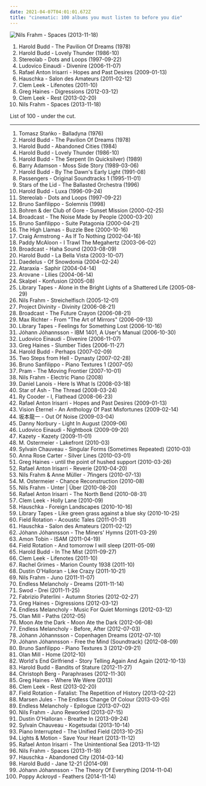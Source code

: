 ```yaml
---
date: 2021-04-07T04:01:01.672Z
title: "cinematic: 100 albums you must listen to before you die"
---
```

![Nils Frahm - Spaces (2013-11-18)](http://coverartarchive.org/release/18992f07-6b19-4d6f-8083-4e5204a153de/7220911774-500.jpg "Nils Frahm - Spaces (2013-11-18)")
<ol class="albums">
<li data-cover="http://coverartarchive.org/release/9e3742f2-5591-3754-a1b1-6ccae9eeee01/6548227474-500.jpg" data-tags="ambient, contemporary classical, minimalism, piano, minimalist, neoclassical, post-classical, piano ambient, ambient piano" role="button">Harold Budd - The Pavilion Of Dreams (1978)</li>
<li data-cover="http://coverartarchive.org/release/f1da6792-3a6a-4e4c-97fc-fc2477b183ef/2906121265-500.jpg" data-tags="ambient, piano, contemporary classical, cinematic, melancholy, minimalism, melancholic, neoclassical, post-classical, piano ambient, contemporary piano, ambient piano" role="button">Harold Budd - Lovely Thunder (1986-10)</li>
<li data-cover="http://coverartarchive.org/release/ac08220a-ca91-3c93-b31b-b231270773af/11622727078-500.jpg" data-tags="lounge, electronic, post-rock" role="button">Stereolab - Dots and Loops (1997-09-22)</li>
<li data-cover="http://coverartarchive.org/release/cbea7b36-3edb-392a-b703-f4d0b648deed/20544497982-500.jpg" data-tags="piano, contemporary classical, neoclassical" role="button">Ludovico Einaudi - Divenire (2006-11-07)</li>
<li data-cover="https://img.discogs.com/_LkXXAh-Ksi9olkpHgJJwRLm-nM=/fit-in/600x590/filters:strip_icc():format(jpeg):mode_rgb():quality(90)/discogs-images/R-1625121-1270104219.jpeg.jpg" data-tags="ambient, modern classical, alternative, piano, cinematic, contemporary classical, melancholy, minimalism, melancholic, neo-classical, experimental-ambient, minimal ambient, minimalist, neoclassical, modern composition, post-classical, piano ambient, contemporary piano, ambient piano, minimal piano" role="button">Rafael Anton Irisarri - Hopes and Past Desires (2009-01-13)</li>
<li data-cover="http://coverartarchive.org/release/e4e99609-79c1-4eb8-829b-f5bb800075d7/4515124418-500.jpg" data-tags="alternative, ambient, piano, cinematic, contemporary classical, melancholy, minimalism, melancholic, modern classical, neo-classical, experimental-ambient, minimal ambient, minimalist, neoclassical, modern composition, post-classical, piano ambient, contemporary piano, ambient piano, minimal piano" role="button">Hauschka - Salon des Amateurs (2011-02-12)</li>
<li data-cover="https://img.discogs.com/XGz9Vc-PF6vTLKgGgN_g1cc0ZiY=/fit-in/600x532/filters:strip_icc():format(jpeg):mode_rgb():quality(90)/discogs-images/R-3174469-1365210613-9560.jpeg.jpg" data-tags="ambient, contemporary classical, piano, cinematic, neoclassical, post-classical, melancholy, melancholic, modern classical, contemporary piano" role="button">Clem Leek - Lifenotes (2011-10)</li>
<li data-cover="http://coverartarchive.org/release/209df9e5-23ea-4acd-875c-43f4b1372371/3358488097-500.jpg" data-tags="ambient, contemporary classical, modern classical, neoclassical, post-classical, piano, cinematic, melancholic, melancholy, neo-classical, contemporary piano" role="button">Greg Haines - Digressions (2012-03-12)</li>
<li data-cover="http://coverartarchive.org/release/72d8365e-491d-4e5e-b20b-eb689cb34b88/21944987702-500.jpg" data-tags="ambient, alternative, piano, cinematic, contemporary classical, melancholy, minimalism, melancholic, modern classical, neo-classical, experimental-ambient, minimal ambient, minimalist, neoclassical, modern composition, post-classical, piano ambient, contemporary piano, ambient piano, minimal piano" role="button">Clem Leek - Rest (2013-02-20)</li>
<li data-cover="http://coverartarchive.org/release/18992f07-6b19-4d6f-8083-4e5204a153de/7220911774-500.jpg" data-tags="piano, contemporary classical, post-classical, modern classical, neo-classical, neoclassical, ambient, alternative, cinematic, melancholy, minimalism, melancholic, experimental-ambient, minimal ambient, minimalist, modern composition, piano ambient, contemporary piano, ambient piano, minimal piano" role="button">Nils Frahm - Spaces (2013-11-18)</li>
</ol>
List of 100 - under the cut.
<!-- more -->

_________________

<ol class="albums">
<li data-cover="https://img.discogs.com/x4fOk5FeKFfFzkcsgD0_G7Ez4qY=/fit-in/600x591/filters:strip_icc():format(jpeg):mode_rgb():quality(90)/discogs-images/R-2873698-1358801644-7065.jpeg.jpg" data-tags="calm, dark, groove, dreamy, cinematic, inspirational, now available on last-fm radio 09q1, t stanko" role="button">
Tomasz Stańko - Balladyna (1976)
</li>
<li data-cover="http://coverartarchive.org/release/9e3742f2-5591-3754-a1b1-6ccae9eeee01/6548227474-500.jpg" data-tags="ambient, contemporary classical, minimalism, piano, minimalist, neoclassical, post-classical, piano ambient, ambient piano" role="button">
Harold Budd - The Pavilion Of Dreams (1978)
</li>
<li data-cover="http://coverartarchive.org/release/daa915f0-906f-4192-8445-61750eda1f84/16022936343-500.jpg" data-tags="alternative, ambient, piano, cinematic, contemporary classical, melancholy, minimalism, melancholic, modern classical, neo-classical, experimental-ambient, minimal ambient, minimalist, neoclassical, modern composition, post-classical, piano ambient, contemporary piano, ambient piano, minimal piano" role="button">
Harold Budd - Abandoned Cities (1984)
</li>
<li data-cover="http://coverartarchive.org/release/f1da6792-3a6a-4e4c-97fc-fc2477b183ef/2906121265-500.jpg" data-tags="ambient, piano, contemporary classical, cinematic, melancholy, minimalism, melancholic, neoclassical, post-classical, piano ambient, contemporary piano, ambient piano" role="button">
Harold Budd - Lovely Thunder (1986-10)
</li>
<li data-cover="https://img.discogs.com/MYdWaoKAt9iVodIsfyJIju_e1MY=/fit-in/600x600/filters:strip_icc():format(jpeg):mode_rgb():quality(90)/discogs-images/R-294357-1292149966.jpeg.jpg" data-tags="piano, contemporary classical, modern classical, neoclassical, post-classical, ambient, neo-classical, cinematic, melancholy, melancholic, modern composition, contemporary piano, alternative, minimalism, experimental-ambient, minimal ambient, minimalist, piano ambient, ambient piano, minimal piano" role="button">
Harold Budd - The Serpent (In Quicksilver) (1989)
</li>
<li data-cover="http://coverartarchive.org/release/0649b7cf-5426-42c6-b42d-9d5c0517752e/12663359884-500.jpg" data-tags="cinematic" role="button">
Barry Adamson - Moss Side Story (1989-03-06)
</li>
<li data-cover="http://coverartarchive.org/release/d5d34999-a067-3174-8a9d-1359e4a1e1ba/26334952566-500.jpg" data-tags="ambient, cinematic, alternative, piano, contemporary classical, melancholy, minimalism, melancholic, modern classical, neo-classical, experimental-ambient, minimal ambient, minimalist, neoclassical, modern composition, post-classical, piano ambient, contemporary piano, ambient piano, minimal piano" role="button">
Harold Budd - By The Dawn's Early Light (1991-08)
</li>
<li data-cover="http://coverartarchive.org/release/711946e6-0c3e-3b60-92dd-20e3ced9d0e5/6087710143-500.jpg" data-tags="electronic, ambient" role="button">
Passengers - Original Soundtracks 1 (1995-11-01)
</li>
<li data-cover="http://coverartarchive.org/release/859acf52-fdaa-4755-ac35-289bffe2081e/4084262745-500.jpg" data-tags="ambient, drone" role="button">
Stars of the Lid - The Ballasted Orchestra (1996)
</li>
<li data-cover="https://img.discogs.com/BQeNGVNYw-RU_CE48o6AjWxqdDA=/fit-in/500x500/filters:strip_icc():format(jpeg):mode_rgb():quality(90)/discogs-images/R-2508850-1287873164.jpeg.jpg" data-tags="ambient, contemporary classical, modern classical, neo-classical, neoclassical, post-classical" role="button">
Harold Budd - Luxa (1996-09-24)
</li>
<li data-cover="http://coverartarchive.org/release/ac08220a-ca91-3c93-b31b-b231270773af/11622727078-500.jpg" data-tags="lounge, electronic, post-rock" role="button">
Stereolab - Dots and Loops (1997-09-22)
</li>
<li data-cover="https://img.discogs.com/Z7Vdx3WUdvO5hPSfqshxVzqofjk=/fit-in/600x592/filters:strip_icc():format(jpeg):mode_rgb():quality(90)/discogs-images/R-1733033-1571383200-6855.jpeg.jpg" data-tags="soundscape, instrumental, cinematic, sound sculpture" role="button">
Bruno Sanfilippo - Solemnis (1998)
</li>
<li data-cover="http://coverartarchive.org/release/e41015a1-90c0-47b3-9ca5-2b1055f1e3d6/6762804815-500.jpg" data-tags="jazz, ambient, noir jazz, doom jazz" role="button">
Bohren & der Club of Gore - Sunset Mission (2000-02-25)
</li>
<li data-cover="https://img.discogs.com/Wb2clSHhJ4_ZOv69eP7kTPBiBOw=/fit-in/600x604/filters:strip_icc():format(jpeg):mode_rgb():quality(90)/discogs-images/R-3194-1145339641.jpeg.jpg" data-tags="electronica, warp" role="button">
Broadcast - The Noise Made by People (2000-03-20)
</li>
<li data-cover="http://coverartarchive.org/release/1480e6b7-34ed-4f26-b8d0-a068c25d75ba/9495040476-500.jpg" data-tags="modern classical, contemporary classical, cinematic, instrumental" role="button">
Bruno Sanfilippo - Suite Patagonia (2000-04-21)
</li>
<li data-cover="https://img.discogs.com/8aDwZ8a2x_IBQu2qvk6mZdKNDV8=/fit-in/600x600/filters:strip_icc():format(jpeg):mode_rgb():quality(90)/discogs-images/R-1601755-1327650322.jpeg.jpg" data-tags="singer-songwriter, baroque pop, experimental pop, psychedelic, cinematic, 00s, soft pop, avant-pop, art pop, lounge pop, open, organcore" role="button">
The High Llamas - Buzzle Bee (2000-10-16)
</li>
<li data-cover="http://coverartarchive.org/release/fa36d534-179e-4252-ab32-adb2d1f72b63/8613776753-500.jpg" data-tags="ambient" role="button">
Craig Armstrong - As If To Nothing (2002-04-16)
</li>
<li data-cover="http://coverartarchive.org/release/09c08816-f537-445d-b7ef-b910f4069543/16464679334-500.jpg" data-tags="ambient, cinematic, lush, to explore, rock top, fmera album, mtltwd" role="button">
Paddy McAloon - I Trawl The Megahertz (2003-06-02)
</li>
<li data-cover="http://coverartarchive.org/release/1216e686-0799-4615-9e41-82473842ce07/2626806537-500.jpg" data-tags="electronica, indie, experimental, dream pop" role="button">
Broadcast - Haha Sound (2003-08-09)
</li>
<li data-cover="http://coverartarchive.org/release/f9bbeba9-2e16-4c48-b1b8-3fd48d34dbea/15062642987-500.jpg" data-tags="ambient, piano, contemporary classical, modern classical, neoclassical, post-classical, cinematic, melancholy, melancholic, contemporary piano, ambient piano" role="button">
Harold Budd - La Bella Vista (2003-10-07)
</li>
<li data-cover="http://coverartarchive.org/release/390cd1a9-77f7-4647-ba50-7c7058faa8f7/9336495614-500.jpg" data-tags="electronic" role="button">
Daedelus - Of Snowdonia (2004-02-24)
</li>
<li data-cover="https://img.discogs.com/YAaHMM8jbuPnnCmjP3cTIcdEm3o=/fit-in/200x284/filters:strip_icc():format(jpeg):mode_rgb():quality(90)/discogs-images/R-748510-1154810258.jpeg.jpg" data-tags="darkwave, neofolk, neoclassical" role="button">
Ataraxia - Saphir (2004-04-14)
</li>
<li data-cover="http://coverartarchive.org/release/8ddc1268-5d8c-4ef6-a15b-8c0d2a8f5456/5492614802-500.jpg" data-tags="ambient, idm" role="button">
Arovane - Lilies (2004-06-14)
</li>
<li data-cover="https://img.discogs.com/0koGQHpHXK3GrLy-ab4nQT3srko=/fit-in/600x600/filters:strip_icc():format(jpeg):mode_rgb():quality(90)/discogs-images/R-531295-1340120285-1904.jpeg.jpg" data-tags="jazz, nu-jazz" role="button">
Skalpel - Konfusion (2005-08)
</li>
<li data-cover="http://coverartarchive.org/release/a381954a-187e-462a-a2ee-0664b36d027b/16162065355-500.jpg" data-tags="ambient" role="button">
Library Tapes - Alone in the Bright Lights of a Shattered Life (2005-08-29)
</li>
<li data-cover="http://coverartarchive.org/release/d5bd5f48-4766-4ad3-a2cf-5992002a5ea6/3629216653-500.jpg" data-tags="piano, contemporary classical, minimalism, modern classical, minimalist, neoclassical, post-classical, ambient, cinematic, melancholy, melancholic, neo-classical, piano ambient, contemporary piano, ambient piano" role="button">
Nils Frahm - Streichelfisch (2005-12-01)
</li>
<li data-cover="https://img.discogs.com/1XQ5G2ix3Ax50Y3WMl6AJIKLIUM=/fit-in/299x300/filters:strip_icc():format(jpeg):mode_rgb():quality(90)/discogs-images/R-3459271-1331208181.jpeg.jpg" data-tags="ambient" role="button">
Project Divinity - Divinity (2006-08-21)
</li>
<li data-cover="http://coverartarchive.org/release/8ed15a42-ca91-45db-bdc3-c21b8f86e9bc/6010008937-500.jpg" data-tags="experimental" role="button">
Broadcast - The Future Crayon (2006-08-21)
</li>
<li data-cover="http://coverartarchive.org/release/833eca57-040d-363e-ad0a-ced9218c7431/4842875365-500.jpg" data-tags="instrumental, ambient, piano, contemporary, cinematic, avant-garde, contemporary classical, avantgarde, melancholy, composer, minimalism, melancholic, modern classical, modern classic, minimalist, neoclassical, pianist, piano solo, contemporary instrumental, post-classical, piano ambient, solo piano, contemporary piano, ambient piano, piano space, piano quiet, serene piano" role="button">
Max Richter - From "The Art of Mirrors" (2006-09-13)
</li>
<li data-cover="http://coverartarchive.org/release/12e3273d-65f2-4360-bcb6-66e42af68a53/16162070879-500.jpg" data-tags="piano, contemporary classical, modern classical, neoclassical, post-classical, ambient, neo-classical" role="button">
Library Tapes - Feelings for Something Lost (2006-10-16)
</li>
<li data-cover="http://coverartarchive.org/release/31d17dcc-56ec-4955-9033-9218e5e7a56f/5416049354-500.jpg" data-tags="contemporary classical, modern classical, neoclassical, post-classical, ambient, piano, cinematic, melancholy, minimalism, melancholic, neo-classical, minimalist, piano ambient, contemporary piano, ambient piano" role="button">
Jóhann Jóhannsson - IBM 1401, A User's Manual (2006-10-30)
</li>
<li data-cover="http://coverartarchive.org/release/cbea7b36-3edb-392a-b703-f4d0b648deed/20544497982-500.jpg" data-tags="piano, contemporary classical, neoclassical" role="button">
Ludovico Einaudi - Divenire (2006-11-07)
</li>
<li data-cover="http://coverartarchive.org/release/47c4a416-cf8b-44b2-ae05-7f810c6e149e/6674960110-500.jpg" data-tags="ambient, melancholic" role="button">
Greg Haines - Slumber Tides (2006-11-27)
</li>
<li data-cover="https://img.discogs.com/7NrkBVvC65I9lp-VON0_sDPHltU=/fit-in/350x350/filters:strip_icc():format(jpeg):mode_rgb():quality(90)/discogs-images/R-4888721-1378562694-4756.jpeg.jpg" data-tags="ambient, piano, cinematic, contemporary classical, melancholy, minimalism, melancholic, neoclassical, post-classical, piano ambient, contemporary piano, ambient piano, minimalist, alternative, neo-classical, experimental-ambient, minimal ambient" role="button">
Harold Budd - Perhaps (2007-02-09)
</li>
<li data-cover="http://coverartarchive.org/release/da930827-099c-4595-855d-8ff5487c397c/7891234363-500.jpg" data-tags="soundtrack, choir, cinematic, orchestral epic" role="button">
Two Steps from Hell - Dynasty (2007-02-28)
</li>
<li data-cover="https://img.discogs.com/fsWJaD_uyKPXa0sYZrO9QDPkdY4=/fit-in/600x539/filters:strip_icc():format(jpeg):mode_rgb():quality(90)/discogs-images/R-3929675-1349601047-8499.jpeg.jpg" data-tags="piano, contemporary classical, modern classical, neo-classical, neoclassical, post-classical, ambient, cinematic, melancholy, minimalism, melancholic, minimal ambient, minimalist, piano ambient, contemporary piano, ambient piano, alternative, experimental-ambient, modern composition, minimal piano" role="button">
Bruno Sanfilippo - Piano Textures 1 (2007-05)
</li>
<li data-cover="https://img.discogs.com/2QIgTwuiO2eJyNSC85zsiqkbGY8=/fit-in/600x600/filters:strip_icc():format(jpeg):mode_rgb():quality(90)/discogs-images/R-1195347-1424181362-2620.jpeg.jpg" data-tags="experimental, post-rock, experimental pop, cinematic, toytronica, avant-pop, dream jazz, she sings so sweetly, music trip, trip in the pram" role="button">
Pram - The Moving Frontier (2007-10-01)
</li>
<li data-cover="http://coverartarchive.org/release/49ab2bfc-f405-47be-ad87-9048a38a6d0a/13723111202-500.jpg" data-tags="contemporary piano, alternative, ambient, piano, cinematic, contemporary classical, melancholy, minimalism, electroacoustic, melancholic, modern classical, neo-classical, experimental-ambient, neo classical, minimal ambient, minimalist, neoclassical, electro-acoustic, modern composition, post-classical, piano ambient, ambient piano, minimal piano" role="button">
Nils Frahm - Electric Piano (2008)
</li>
<li data-cover="http://coverartarchive.org/release/5b508943-8117-4bfa-867c-87dddedda83a/17320939069-500.jpg" data-tags="rock, alternative, calm, dark, groove, guitar, bass, dreamy, cinematic, folk rock, inspirational, i like this, music for the small hours, great production, albums i own digitally, out of our heads, brian eno production" role="button">
Daniel Lanois - Here Is What Is (2008-03-18)
</li>
<li data-cover="https://img.discogs.com/GcJHvC1Lw2Vlg3hZpuAwirBrdXo=/fit-in/600x600/filters:strip_icc():format(jpeg):mode_rgb():quality(90)/discogs-images/R-1337906-1377267329-3961.jpeg.jpg" data-tags="experimental, cinematic, avant-garde" role="button">
Star of Ash - The Thread (2008-03-24)
</li>
<li data-cover="http://coverartarchive.org/release/47eee4e1-bf48-4b01-81b1-e206cab3a40f/10300252669-500.jpg" data-tags="rock, singer-songwriter, calm, dark, blues, groove, dreamy, cinematic, male vocalists, inspirational, 00s" role="button">
Ry Cooder - I, Flathead (2008-06-23)
</li>
<li data-cover="https://img.discogs.com/_LkXXAh-Ksi9olkpHgJJwRLm-nM=/fit-in/600x590/filters:strip_icc():format(jpeg):mode_rgb():quality(90)/discogs-images/R-1625121-1270104219.jpeg.jpg" data-tags="ambient, modern classical, alternative, piano, cinematic, contemporary classical, melancholy, minimalism, melancholic, neo-classical, experimental-ambient, minimal ambient, minimalist, neoclassical, modern composition, post-classical, piano ambient, contemporary piano, ambient piano, minimal piano" role="button">
Rafael Anton Irisarri - Hopes and Past Desires (2009-01-13)
</li>
<li data-cover="http://coverartarchive.org/release/1074e135-85a0-42ee-a59a-21337553f7f8/16423349997-500.jpg" data-tags="instrumental, emo, ambient, indie rock, post-rock, minimal, shoegaze, cinematic, atmospheric, dream pop, drone, space rock, ethereal, minimalism, montreal, dark ambient, ambiance, shoegazing, minimalist, concept album, minimalistic, dream rock, melogaze, emotional music, triskalyon, alexandre julien" role="button">
Vision Éternel - An Anthology Of Past Misfortunes (2009-02-14)
</li>
<li data-cover="http://coverartarchive.org/release/ea8e6869-5aa9-488c-a657-36c67572cdfd/21492315653-500.jpg" data-tags="alternative, ambient, piano, cinematic, contemporary classical, melancholy, minimalism, melancholic, modern classical, neo-classical, experimental-ambient, minimal ambient, minimalist, neoclassical, modern composition, post-classical, piano ambient, contemporary piano, ambient piano, minimal piano" role="button">
坂本龍一 - Out Of Noise (2009-03-04)
</li>
<li data-cover="https://img.discogs.com/XkKf3zBMa3oxQFr3wL-UdnPxQFE=/fit-in/310x310/filters:strip_icc():format(jpeg):mode_rgb():quality(90)/discogs-images/R-1831444-1246368131.jpeg.jpg" data-tags="ambient, piano, cinematic, contemporary classical, melancholy, melancholic, modern classical, neoclassical, post-classical, contemporary piano" role="button">
Danny Norbury - Light In August (2009-06)
</li>
<li data-cover="http://coverartarchive.org/release/a28745d2-8a22-4afc-a70f-1169139a3492/2366753811-500.jpg" data-tags="contemporary classical, neo-classical, neoclassical, modern classical, post-classical, neo classical" role="button">
Ludovico Einaudi - Nightbook (2009-09-20)
</li>
<li data-cover="https://img.discogs.com/2K1r4on57ty9KpHtqAlTEbS7t8E=/fit-in/500x459/filters:strip_icc():format(jpeg):mode_rgb():quality(90)/discogs-images/R-2435718-1283914494.jpeg.jpg" data-tags="cinematic, elektro, future pop, uberplatte, new weird czech" role="button">
Kazety - Kazety (2009-11-01)
</li>
<li data-cover="https://via.placeholder.com/450" data-tags="ambient, piano, cinematic, contemporary classical, melancholy, minimalism, melancholic, neoclassical, post-classical, piano ambient, contemporary piano, ambient piano" role="button">
M. Ostermeier - Lakefront (2010-03)
</li>
<li data-cover="https://img.discogs.com/_fUlI6el_sRsSRwBb1vtWBmXQww=/fit-in/600x595/filters:strip_icc():format(jpeg):mode_rgb():quality(90)/discogs-images/R-2201450-1269659610.jpeg.jpg" data-tags="ambient, cinematic, contemporary classical, melancholy, melancholic, modern classical, neo-classical, neo classical, neoclassical, post-classical, alternative, piano, minimalism, electroacoustic, experimental-ambient, minimal ambient, minimalist, electro-acoustic, modern composition, piano ambient, contemporary piano, ambient piano, minimal piano" role="button">
Sylvain Chauveau - Singular Forms (Sometimes Repeated) (2010-03)
</li>
<li data-cover="https://img.discogs.com/cGMb8njdzSO_fkzn8YA6yZrPjYs=/fit-in/357x331/filters:strip_icc():format(jpeg):mode_rgb():quality(90)/discogs-images/R-2167707-1267662336.jpeg.jpg" data-tags="piano, ambient piano, cinematic, melancholic, piano ambient" role="button">
Anna Rose Carter - Silver Lines (2010-03-01)
</li>
<li data-cover="http://coverartarchive.org/release/12ac53fb-6d20-4440-afaa-fb00f78ddcf9/6675033820-500.jpg" data-tags="ambient, piano, cinematic, contemporary classical, minimalist, ambient piano, melancholy, minimalism, melancholic, modern classical, neoclassical, post-classical, piano ambient, contemporary piano" role="button">
Greg Haines - until the point of hushed support (2010-03-26)
</li>
<li data-cover="https://img.discogs.com/yMNlNgsz8pi3IqjvxKz9qLtNBN0=/fit-in/500x500/filters:strip_icc():format(jpeg):mode_rgb():quality(90)/discogs-images/R-2218962-1286227677.jpeg.jpg" data-tags="alternative, ambient, piano, cinematic, contemporary classical, melancholy, minimalism, melancholic, modern classical, neo-classical, experimental-ambient, minimal ambient, minimalist, neoclassical, modern composition, post-classical, piano ambient, contemporary piano, ambient piano, minimal piano" role="button">
Rafael Anton Irisarri - Reverie (2010-04-20)
</li>
<li data-cover="https://img.discogs.com/EErTSBuKWQ3gubWED84owFjCzFE=/fit-in/317x316/filters:strip_icc():format(jpeg):mode_rgb():quality(90)/discogs-images/R-2355709-1279321276.jpeg.jpg" data-tags="neoclassical, post-classical, contemporary classical, ambient, melancholy, melancholic, contemporary piano, piano, cinematic, modern classical, neo-classical" role="button">
Nils Frahm & Anne Müller - 7fingers (2010-07-13)
</li>
<li data-cover="https://via.placeholder.com/450" data-tags="ambient, piano, cinematic, contemporary classical, melancholy, minimalism, melancholic, neoclassical, post-classical, piano ambient, contemporary piano, ambient piano" role="button">
M. Ostermeier - Chance Reconstruction (2010-08)
</li>
<li data-cover="http://coverartarchive.org/release/d5552e1a-0449-46df-b9ed-5ed826b311cb/19291635041-500.jpg" data-tags="alternative, ambient, piano, cinematic, contemporary classical, melancholy, minimalism, melancholic, modern classical, neo-classical, experimental-ambient, minimal ambient, minimalist, neoclassical, modern composition, post-classical, piano ambient, contemporary piano, ambient piano, minimal piano" role="button">
Nils Frahm - Unter | Über (2010-08-20)
</li>
<li data-cover="http://coverartarchive.org/release/61103ca9-cdce-4c1d-9800-3bb352c8486c/18272741831-500.jpg" data-tags="contemporary classical, modern classical, neoclassical, post-classical, neo-classical, contemporary piano, ambient, piano, cinematic, melancholy, melancholic" role="button">
Rafael Anton Irisarri - The North Bend (2010-08-31)
</li>
<li data-cover="https://img.discogs.com/fE-yn03ucQeURpu-tbxOqffTxkQ=/fit-in/400x400/filters:strip_icc():format(jpeg):mode_rgb():quality(90)/discogs-images/R-2517690-1288361874.jpeg.jpg" data-tags="piano, contemporary classical, minimalism" role="button">
Clem Leek - Holly Lane (2010-09)
</li>
<li data-cover="https://img.discogs.com/RS5bdEgyRcNgXxHSWM_GHl2_Mow=/fit-in/452x452/filters:strip_icc():format(jpeg):mode_rgb():quality(90)/discogs-images/R-2414689-1305138681.jpeg.jpg" data-tags="contemporary classical" role="button">
Hauschka - Foreign Landscapes (2010-10-16)
</li>
<li data-cover="http://coverartarchive.org/release/0116b56c-fbf2-4bcd-bf84-beafb0827817/6155153514-500.jpg" data-tags="contemporary classical, modern classical, neoclassical, post-classical, ambient, piano, cinematic, melancholy, melancholic, contemporary piano" role="button">
Library Tapes - Like green grass against a blue sky (2010-10-25)
</li>
<li data-cover="https://img.discogs.com/faJx41xig7N6DMncju7G3ANQ0VQ=/fit-in/488x600/filters:strip_icc():format(jpeg):mode_rgb():quality(90)/discogs-images/R-2681761-1511256630-1237.jpeg.jpg" data-tags="ambient, electronic, instrumental, contemporary, cinematic, soundscape, melancholy, melancholic, sound sculpture" role="button">
Field Rotation - Acoustic Tales (2011-01-31)
</li>
<li data-cover="http://coverartarchive.org/release/e4e99609-79c1-4eb8-829b-f5bb800075d7/4515124418-500.jpg" data-tags="alternative, ambient, piano, cinematic, contemporary classical, melancholy, minimalism, melancholic, modern classical, neo-classical, experimental-ambient, minimal ambient, minimalist, neoclassical, modern composition, post-classical, piano ambient, contemporary piano, ambient piano, minimal piano" role="button">
Hauschka - Salon des Amateurs (2011-02-12)
</li>
<li data-cover="https://img.discogs.com/edQEjGZ0OOjqlR9x109ld_Uozeo=/fit-in/600x600/filters:strip_icc():format(jpeg):mode_rgb():quality(90)/discogs-images/R-2907080-1416916356-9614.jpeg.jpg" data-tags="modern classical, ambient, contemporary classical, neoclassical, post-classical, piano, cinematic, melancholy, melancholic, contemporary piano" role="button">
Jóhann Jóhannsson - The Miners' Hymns (2011-03-29)
</li>
<li data-cover="http://coverartarchive.org/release/d3264e30-5a8f-4522-a8e3-41afa62846fd/7923895295-500.jpg" data-tags="experimental, electronic, dubstep" role="button">
Amon Tobin - ISAM (2011-04-19)
</li>
<li data-cover="https://img.discogs.com/q0VNFGS23p5DVJ23W0vDoiwefjw=/fit-in/270x270/filters:strip_icc():format(jpeg):mode_rgb():quality(90)/discogs-images/R-2880055-1305397326.jpeg.jpg" data-tags="electronic, instrumental, ambient, contemporary, cinematic, soundscape, melancholy, melancholic, sound sculpture" role="button">
Field Rotation - And tomorrow I will sleep (2011-05-09)
</li>
<li data-cover="https://img.discogs.com/G2HX-s4LLwhSEV6SJ8F2NszvbQw=/fit-in/600x600/filters:strip_icc():format(jpeg):mode_rgb():quality(90)/discogs-images/R-3133691-1352857377-6864.jpeg.jpg" data-tags="ambient, piano, contemporary classical, neoclassical, post-classical, cinematic, melancholy, minimalism, melancholic, modern classical, minimalist, piano ambient, contemporary piano, ambient piano, neo-classical, alternative, experimental-ambient, minimal ambient, modern composition, minimal piano" role="button">
Harold Budd - In The Mist (2011-09-27)
</li>
<li data-cover="https://img.discogs.com/XGz9Vc-PF6vTLKgGgN_g1cc0ZiY=/fit-in/600x532/filters:strip_icc():format(jpeg):mode_rgb():quality(90)/discogs-images/R-3174469-1365210613-9560.jpeg.jpg" data-tags="ambient, contemporary classical, piano, cinematic, neoclassical, post-classical, melancholy, melancholic, modern classical, contemporary piano" role="button">
Clem Leek - Lifenotes (2011-10)
</li>
<li data-cover="https://img.discogs.com/Ygt7x_tFcWQD32Nluf0mWhGDOkI=/fit-in/350x350/filters:strip_icc():format(jpeg):mode_rgb():quality(90)/discogs-images/R-3214314-1320794215.jpeg.jpg" data-tags="contemporary classical, modern classical, neo-classical, neoclassical, post-classical, alternative, ambient, piano, cinematic, melancholy, minimalism, melancholic, experimental-ambient, minimal ambient, minimalist, modern composition, piano ambient, contemporary piano, ambient piano, minimal piano" role="button">
Rachel Grimes - Marion County 1938 (2011-10)
</li>
<li data-cover="http://coverartarchive.org/release/6e3c8a59-e83f-462a-8505-bc02850b6a8f/3810528489-500.jpg" data-tags="contemporary classical, modern classical, neo-classical, neoclassical, post-classical, piano, alternative, ambient, cinematic, melancholy, minimalism, melancholic, experimental-ambient, minimal ambient, minimalist, modern composition, piano ambient, contemporary piano, ambient piano, minimal piano" role="button">
Dustin O'Halloran - Like Crazy (2011-10-21)
</li>
<li data-cover="http://coverartarchive.org/release/bbf63b82-2dea-4f63-b443-da5249f68fdc/9104285498-500.jpg" data-tags="ambient, alternative, piano, cinematic, contemporary classical, melancholy, minimalism, electroacoustic, melancholic, modern classical, neo-classical, experimental-ambient, neo classical, minimal ambient, minimalist, neoclassical, electro-acoustic, modern composition, post-classical, piano ambient, contemporary piano, ambient piano, minimal piano" role="button">
Nils Frahm - Juno (2011-11-07)
</li>
<li data-cover="http://coverartarchive.org/release/7bdb2659-625f-4383-8373-ad6776f68033/2844925940-500.jpg" data-tags="piano, neoclassical, ambient, minimalism, instrumental, contemporary classical, melancholic, neo-classical, ukrainian, piano ambient, modern classical, neo classical, minimal, neoclassical ambient, electronic, experimental, post-rock, cello, cinematic, orchestral, violin, atmospheric, ethereal, post rock, minimalist, modern composition, contemporary instrumental, post-classical" role="button">
Endless Melancholy - Dreams (2011-11-14)
</li>
<li data-cover="http://coverartarchive.org/release/08abbe47-3ee1-4074-82d6-7bdde08478c6/21137836777-500.jpg" data-tags="piano, cinematic, minimalist" role="button">
Swod - Drei (2011-11-25)
</li>
<li data-cover="http://coverartarchive.org/release/29379b6a-1212-4b54-a848-dff5978f21cc/1947453626-500.jpg" data-tags="ambient, piano, contemporary classical, post-classical, cinematic, melancholy, melancholic, modern classical, neoclassical, contemporary piano" role="button">
Fabrizio Paterlini - Autumn Stories (2012-02-27)
</li>
<li data-cover="http://coverartarchive.org/release/209df9e5-23ea-4acd-875c-43f4b1372371/3358488097-500.jpg" data-tags="ambient, contemporary classical, modern classical, neoclassical, post-classical, piano, cinematic, melancholic, melancholy, neo-classical, contemporary piano" role="button">
Greg Haines - Digressions (2012-03-12)
</li>
<li data-cover="http://coverartarchive.org/release/f4b552d4-51ca-4738-b9d3-0f174adb2f46/2844920624-500.jpg" data-tags="neoclassical, ambient, contemporary classical, neo-classical, neo classical, piano, modern classical, piano ambient, minimalism, melancholic, ukrainian, post-classical, instrumental, minimal" role="button">
Endless Melancholy - Music For Quiet Mornings (2012-03-12)
</li>
<li data-cover="http://coverartarchive.org/release/f87f8256-225c-4aeb-89eb-7b83ff2dc497/17166351414-500.jpg" data-tags="ambient, piano, cinematic, contemporary classical, melancholy, melancholic, modern classical, neoclassical, post-classical, contemporary piano" role="button">
Olan Mill - Paths (2012-05)
</li>
<li data-cover="http://coverartarchive.org/release/a32b1d1a-c2ff-4eb8-8a6e-305690d0f14e/6687591661-500.jpg" data-tags="ambient, piano, modern classical, cinematic, contemporary classical, minimalism, neoclassical, post-classical, piano ambient, contemporary piano, ambient piano" role="button">
Moon Ate the Dark - Moon Ate the Dark (2012-06-08)
</li>
<li data-cover="http://coverartarchive.org/release/ee9315b2-d532-4078-9439-84ed2839c260/6235399014-500.jpg" data-tags="cello, violin, neo-classical, piano ambient, instrumental, ambient, piano, orchestral, minimalism, melancholic, modern classical, neo classical, ukrainian, neoclassical, electronic, experimental, post-rock, minimal, cinematic, atmospheric, contemporary classical, ethereal, post rock, minimalist, modern composition, contemporary instrumental, neoclassical ambient, ukraine, post-classical, contemporary piano, ambient piano, contemporary, dreamy, melancholy" role="button">
Endless Melancholy - Before, After (2012-07-03)
</li>
<li data-cover="http://coverartarchive.org/release/bebbcd77-05f1-4a0f-bfba-5ea0f7a92d7e/4446845969-500.jpg" data-tags="contemporary classical, modern classical, neo-classical, neoclassical, post-classical" role="button">
Jóhann Jóhannsson - Copenhagen Dreams (2012-07-10)
</li>
<li data-cover="http://coverartarchive.org/release/00e7ef0c-1d60-49ec-8516-2506f8f71f50/6602773308-500.jpg" data-tags="ambient, piano, contemporary classical, modern classical, neo-classical, neoclassical, post-classical, alternative, cinematic, melancholy, minimalism, melancholic, experimental-ambient, minimal ambient, minimalist, modern composition, piano ambient, contemporary piano, ambient piano, minimal piano" role="button">
Jóhann Jóhannsson - Free the Mind (Soundtrack) (2012-08-09)
</li>
<li data-cover="http://coverartarchive.org/release/a9bedbd0-5957-49e7-9534-db10b06856d6/8962068733-500.jpg" data-tags="piano, contemporary classical, neoclassical, post-classical, modern classical, neo-classical, ambient, cinematic, melancholy, melancholic, contemporary piano, minimalism, minimalist, piano ambient, ambient piano" role="button">
Bruno Sanfilippo - Piano Textures 3 (2012-09-21)
</li>
<li data-cover="https://img.discogs.com/UPj5KuzM0tfN2aojtrwHwpYD9Lw=/fit-in/600x600/filters:strip_icc():format(jpeg):mode_rgb():quality(90)/discogs-images/R-3917069-1349135441-3067.jpeg.jpg" data-tags="alternative, ambient, piano, cinematic, contemporary classical, melancholy, minimalism, melancholic, modern classical, neo-classical, experimental-ambient, minimal ambient, minimalist, neoclassical, modern composition, post-classical, piano ambient, contemporary piano, ambient piano, minimal piano" role="button">
Olan Mill - Home (2012-10)
</li>
<li data-cover="http://coverartarchive.org/release/ee641e7e-07bc-4c47-925d-90cbaa3e4620/2590662996-500.jpg" data-tags="electronic, japanese, post-rock, cinematic, modern classical, experimental stuff i cannot put my finger on" role="button">
World's End Girlfriend - Story Telling Again And Again (2012-10-13)
</li>
<li data-cover="https://img.discogs.com/-4znr-heQ530KrbthFrWnRtyU7M=/fit-in/400x400/filters:strip_icc():format(jpeg):mode_rgb():quality(90)/discogs-images/R-7557124-1443970710-6520.jpeg.jpg" data-tags="ambient, piano, cinematic, contemporary classical, melancholy, minimalism, melancholic, minimalist, neoclassical, post-classical, piano ambient, contemporary piano, ambient piano, alternative, modern classical, neo-classical, experimental-ambient, minimal ambient, modern composition, minimal piano" role="button">
Harold Budd - Bandits of Stature (2012-11-27)
</li>
<li data-cover="https://img.discogs.com/JEqgV2u_G6OSyYyhuZlnY2AAEbM=/fit-in/180x180/filters:strip_icc():format(jpeg):mode_rgb():quality(90)/discogs-images/R-4100372-1355234294-6436.jpeg.jpg" data-tags="cinematic, melancholic, contemporary classical" role="button">
Christoph Berg - Paraphrases (2012-11-30)
</li>
<li data-cover="http://coverartarchive.org/release/924b97ce-b7ad-42ca-89da-b2fbbf71ab26/6372887693-500.jpg" data-tags="ambient, cinematic" role="button">
Greg Haines - Where We Were (2013)
</li>
<li data-cover="http://coverartarchive.org/release/72d8365e-491d-4e5e-b20b-eb689cb34b88/21944987702-500.jpg" data-tags="ambient, alternative, piano, cinematic, contemporary classical, melancholy, minimalism, melancholic, modern classical, neo-classical, experimental-ambient, minimal ambient, minimalist, neoclassical, modern composition, post-classical, piano ambient, contemporary piano, ambient piano, minimal piano" role="button">
Clem Leek - Rest (2013-02-20)
</li>
<li data-cover="https://img.discogs.com/X_5t6P91Z4eYeRXHROOy3AUlvkg=/fit-in/600x600/filters:strip_icc():format(jpeg):mode_rgb():quality(90)/discogs-images/R-4295792-1361014724-3588.jpeg.jpg" data-tags="alternative, cinematic, atmospheric, melancholy, ethereal, modern classical" role="button">
Field Rotation - Fatalist: The Repetition of History (2013-02-22)
</li>
<li data-cover="https://img.discogs.com/k--XoU9Zbg6yjDcS8yS0iBbXBUs=/fit-in/590x590/filters:strip_icc():format(jpeg):mode_rgb():quality(90)/discogs-images/R-4362122-1362849393-9671.jpeg.jpg" data-tags="ambient, cinematic, atmospheric" role="button">
Marsen Jules - The Endless Change Of Colour (2013-03-05)
</li>
<li data-cover="http://coverartarchive.org/release/b7a0b65b-6695-4e0a-a78b-b4b47d701336/6235467111-500.jpg" data-tags="modern classical, neo-classical, neo classical, neoclassical, instrumental, ambient, post-rock, piano, contemporary classical, minimalism, melancholic, post rock, ukrainian, piano ambient, electronic, experimental, minimal, cello, cinematic, orchestral, violin, atmospheric, ethereal, minimalist, modern composition, contemporary instrumental, post-classical, neoclassical ambient, ukraine, contemporary piano, ambient piano, contemporary, dreamy, melancholy" role="button">
Endless Melancholy - Epilogue (2013-07-02)
</li>
<li data-cover="http://coverartarchive.org/release/7e11ce0c-97cc-4fa7-82ee-ba6ca13cf54e/5758014693-500.jpg" data-tags="alternative, ambient, piano, cinematic, contemporary classical, melancholy, minimalism, electroacoustic, melancholic, modern classical, neo-classical, experimental-ambient, neo classical, minimal ambient, minimalist, neoclassical, electro-acoustic, modern composition, post-classical, piano ambient, contemporary piano, ambient piano, minimal piano" role="button">
Nils Frahm - Juno Reworked (2013-07-15)
</li>
<li data-cover="http://coverartarchive.org/release/450e7b99-f304-49c8-8836-64e28f51b8aa/20722161196-500.jpg" data-tags="piano, contemporary classical, alternative, ambient, cinematic, melancholy, minimalism, melancholic, modern classical, neo-classical, experimental-ambient, minimal ambient, minimalist, neoclassical, modern composition, post-classical, piano ambient, contemporary piano, ambient piano, minimal piano" role="button">
Dustin O'Halloran - Breathe In (2013-09-24)
</li>
<li data-cover="http://coverartarchive.org/release/63b1de98-374b-4561-9aad-b5d091a28a70/5691667931-500.jpg" data-tags="contemporary classical, modern classical, neo-classical, neoclassical, post-classical, piano, cinematic, melancholy, melancholic, alternative, ambient, minimalism, experimental-ambient, minimal ambient, minimalist, modern composition, piano ambient, contemporary piano, ambient piano, minimal piano" role="button">
Sylvain Chauveau - Kogetsudai (2013-10-14)
</li>
<li data-cover="http://coverartarchive.org/release/6dec4684-f21f-4fcb-a3cc-a10d8ae6ae25/7296825134-500.jpg" data-tags="ambient, piano, cinematic, contemporary classical, melancholy, minimalism, melancholic, neoclassical, post-classical, piano ambient, contemporary piano, ambient piano" role="button">
Piano Interrupted - The Unified Field (2013-10-25)
</li>
<li data-cover="http://coverartarchive.org/release/0ef78efa-06de-43e7-942c-1a50a2faf0ab/5757269369-500.jpg" data-tags="post-rock, epic, shoegaze, cinematic, post rock, movie soundtrack, save your heart" role="button">
Lights & Motion - Save Your Heart (2013-11-12)
</li>
<li data-cover="http://coverartarchive.org/release/c12dd7b6-e9ad-4772-a68e-d1d96ad7733c/11021432980-500.jpg" data-tags="contemporary classical, modern classical, neo-classical, neoclassical, post-classical, alternative, ambient, piano, cinematic, melancholy, minimalism, melancholic, experimental-ambient, minimal ambient, minimalist, modern composition, piano ambient, contemporary piano, ambient piano, minimal piano" role="button">
Rafael Anton Irisarri - The Unintentional Sea (2013-11-12)
</li>
<li data-cover="http://coverartarchive.org/release/18992f07-6b19-4d6f-8083-4e5204a153de/7220911774-500.jpg" data-tags="piano, contemporary classical, post-classical, modern classical, neo-classical, neoclassical, ambient, alternative, cinematic, melancholy, minimalism, melancholic, experimental-ambient, minimal ambient, minimalist, modern composition, piano ambient, contemporary piano, ambient piano, minimal piano" role="button">
Nils Frahm - Spaces (2013-11-18)
</li>
<li data-cover="https://img.discogs.com/akePNfJ0BNUeO7l-b7imEPel1fY=/fit-in/233x233/filters:strip_icc():format(jpeg):mode_rgb():quality(90)/discogs-images/R-5483576-1394541456-2251.jpeg.jpg" data-tags="alternative, ambient, piano, cinematic, contemporary classical, melancholy, minimalism, melancholic, modern classical, neo-classical, experimental-ambient, minimal ambient, minimalist, neoclassical, modern composition, post-classical, piano ambient, contemporary piano, ambient piano, minimal piano" role="button">
Hauschka - Abandoned City (2014-03-14)
</li>
<li data-cover="http://coverartarchive.org/release/67306667-0c71-4f78-a665-a9627ed0ae48/8336531617-500.jpg" data-tags="alternative, ambient, piano, cinematic, contemporary classical, melancholy, minimalism, melancholic, modern classical, neo-classical, experimental-ambient, minimal ambient, minimalist, neoclassical, modern composition, post-classical, piano ambient, contemporary piano, ambient piano, minimal piano" role="button">
Harold Budd - Jane 12-21 (2014-09)
</li>
<li data-cover="http://coverartarchive.org/release/517ceef8-ccf2-4aad-a2a0-10a87a0a7206/9311947164-500.jpg" data-tags="alternative, ambient, piano, cinematic, contemporary classical, melancholy, minimalism, melancholic, modern classical, neo-classical, experimental-ambient, minimal ambient, minimalist, neoclassical, modern composition, post-classical, piano ambient, contemporary piano, ambient piano, minimal piano" role="button">
Jóhann Jóhannsson - The Theory Of Everything (2014-11-04)
</li>
<li data-cover="https://img.discogs.com/fjY_K1P_JLn5hMIeDb06O4dMdGs=/fit-in/550x550/filters:strip_icc():format(jpeg):mode_rgb():quality(90)/discogs-images/R-6390960-1418067568-4764.jpeg.jpg" data-tags="ambient, piano, contemporary classical, modern classical, neo-classical, neoclassical, post-classical, alternative, cinematic, melancholy, minimalism, melancholic, experimental-ambient, minimal ambient, minimalist, modern composition, piano ambient, contemporary piano, ambient piano, minimal piano" role="button">
Poppy Ackroyd - Feathers (2014-11-14)
</li>
</ol>